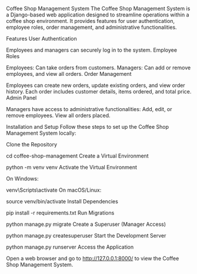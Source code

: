 Coffee Shop Management System
The Coffee Shop Management System is a Django-based web application designed to streamline operations within a coffee shop environment. It provides features for user authentication, employee roles, order management, and administrative functionalities.

Features
User Authentication

Employees and managers can securely log in to the system.
Employee Roles

Employees: Can take orders from customers.
Managers: Can add or remove employees, and view all orders.
Order Management

Employees can create new orders, update existing orders, and view order history.
Each order includes customer details, items ordered, and total price.
Admin Panel

Managers have access to administrative functionalities:
Add, edit, or remove employees.
View all orders placed.

Installation and Setup
Follow these steps to set up the Coffee Shop Management System locally:

Clone the Repository

cd coffee-shop-management
Create a Virtual Environment


python -m venv venv
Activate the Virtual Environment

On Windows:

venv\Scripts\activate
On macOS/Linux:

source venv/bin/activate
Install Dependencies


pip install -r requirements.txt
Run Migrations


python manage.py migrate
Create a Superuser (Manager Access)


python manage.py createsuperuser
Start the Development Server


python manage.py runserver
Access the Application

Open a web browser and go to http://127.0.0.1:8000/ to view the Coffee Shop Management System.

